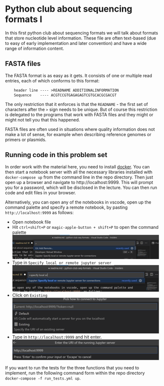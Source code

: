 # Python club about sequencing formats I

In this first python club about sequencing formats we will talk about formats that store nucleotide level information. These file are often text-based (due to easy of early implementation and later convention) and have a wide range of information content.

## FASTA files

The FASTA format is as easy as it gets. It consists of one or multiple read entries, each of which conforms to this format:

```
    header line ---- >READNAME ADDITIONALINFORMATION
    Sequence    ---- ACGTCCGTGAGAGAGTCGTGCACGCGACGT
```
The only restriction that it enforces is that the `READNAME` - the first set of characters after the `>` sign needs to be unique. But of course this restriction is delegated to the programs that work with FASTA files and they might or might not tell you that this happened.

FASTA files are often used in situations where quality information does not make a lot of sense, for example when describing reference genomes or primers or plasmids.

## Running code in this problem set

In order work with the material here, you need to install [docker](https://docs.docker.com/get-docker/). You can then start a notebook server with all the necessary libraries installed with `docker-compose up` from the command line in the repo directory. Then just open up a browser and navigate to http://localhost:9999. This will prompt you for a password, which will be disclosed in the lecture. You can then run code and edit files in your browser.

Alternatively, you can open any of the notebooks in vscode, open up the command palette and specify a remote notebook, by pasting `http://localhost:9999` as follows:

* Open notebook file
* Hit `ctrl+shift+P` or `magic-apple-button + shift+P` to open the command palette
    ![asdf](pictures\command_palette.png)
* Type in `Specify local or remote jupyter server` 
    ![asdf](pictures\specify_local_or_remote.png)
* Click on `Existing`
    ![asdf](pictures\existing.png)
* Type in `http://localhost:9999` and hit enter.
    ![asdf](pictures\localhost.png)

If you want to run the tests for the three functions that you need to implement, run the following command form within the repo directory `docker-compose -f run_tests.yml up`.
